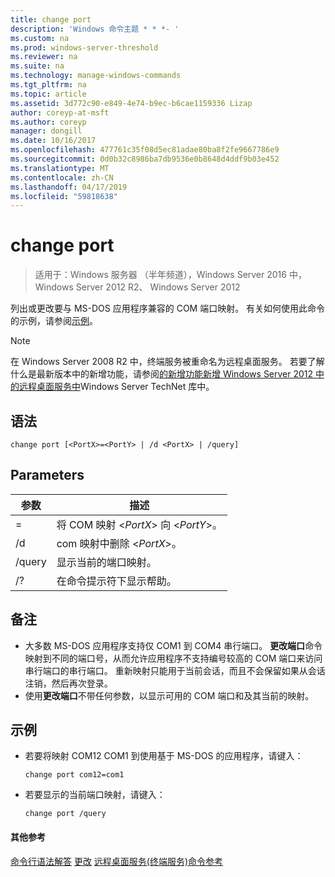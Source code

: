 ```yaml
---
title: change port
description: 'Windows 命令主题 * * *- '
ms.custom: na
ms.prod: windows-server-threshold
ms.reviewer: na
ms.suite: na
ms.technology: manage-windows-commands
ms.tgt_pltfrm: na
ms.topic: article
ms.assetid: 3d772c90-e849-4e74-b9ec-b6cae1159336 Lizap
author: coreyp-at-msft
ms.author: coreyp
manager: dongill
ms.date: 10/16/2017
ms.openlocfilehash: 477761c35f08d5ec81adae80ba8f2fe9667786e9
ms.sourcegitcommit: 0d0b32c8986ba7db9536e0b8648d4ddf9b03e452
ms.translationtype: MT
ms.contentlocale: zh-CN
ms.lasthandoff: 04/17/2019
ms.locfileid: "59818638"
---
```

# <a name="change-port"></a>change port

>适用于：Windows 服务器 （半年频道），Windows Server 2016 中，Windows Server 2012 R2、 Windows Server 2012

列出或更改要与 MS-DOS 应用程序兼容的 COM 端口映射。
有关如何使用此命令的示例，请参阅[示例](#BKMK_examples)。
> [!NOTE]
> 在 Windows Server 2008 R2 中，终端服务被重命名为远程桌面服务。 若要了解什么是最新版本中的新增功能，请参阅[的新增功能新增 Windows Server 2012 中的远程桌面服务中](https://technet.microsoft.com/library/hh831527)Windows Server TechNet 库中。
## <a name="syntax"></a>语法
```
change port [<PortX>=<PortY> | /d <PortX> | /query]
```
## <a name="parameters"></a>Parameters
|参数|描述|
|-------|--------|
|<PortX>=<PortY>|将 COM 映射 <*PortX*> 向 <*PortY*>。|
|/d <PortX>|com 映射中删除 <*PortX*>。|
|/query|显示当前的端口映射。|
|/?|在命令提示符下显示帮助。|
## <a name="remarks"></a>备注
-   大多数 MS-DOS 应用程序支持仅 COM1 到 COM4 串行端口。 **更改端口**命令映射到不同的端口号，从而允许应用程序不支持编号较高的 COM 端口来访问串行端口的串行端口。 重新映射只能用于当前会话，而且不会保留如果从会话注销，然后再次登录。
-   使用**更改端口**不带任何参数，以显示可用的 COM 端口和及其当前的映射。
## <a name="BKMK_examples"></a>示例
-   若要将映射 COM12 COM1 到使用基于 MS-DOS 的应用程序，请键入：
    ```
    change port com12=com1
    ```
-   若要显示的当前端口映射，请键入：
    ```
    change port /query
    ```
#### <a name="additional-references"></a>其他参考
[命令行语法解答](command-line-syntax-key.md)
[更改](change.md)
[远程桌面服务&#40;终端服务&#41;命令参考](remote-desktop-services-terminal-services-command-reference.md)

